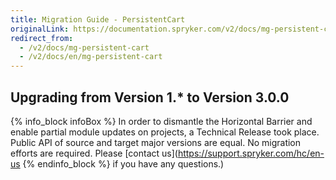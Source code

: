 ```yaml
---
title: Migration Guide - PersistentCart
originalLink: https://documentation.spryker.com/v2/docs/mg-persistent-cart
redirect_from:
  - /v2/docs/mg-persistent-cart
  - /v2/docs/en/mg-persistent-cart
---
```


## Upgrading from Version 1.* to Version 3.0.0
{% info_block infoBox %}
In order to dismantle the Horizontal Barrier and enable partial module updates on projects, a Technical Release took place. Public API of source and target major versions are equal. No migration efforts are required. Please [contact us](https://support.spryker.com/hc/en-us
{% endinfo_block %} if you have any questions.)

